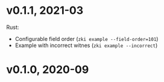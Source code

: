 # v0.1.1, 2021-03

Rust:
- Configurable field order (`zki example --field-order=101`)
- Example with incorrect witnes (`zki example --incorrect`)

# v0.1.0, 2020-09
